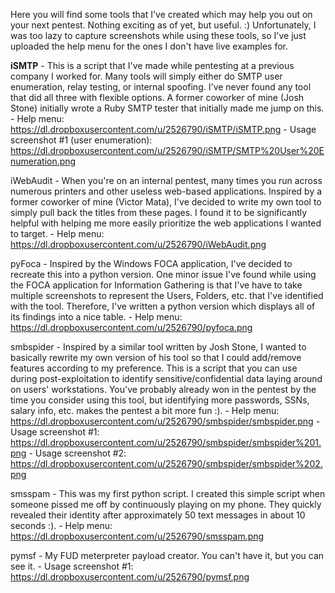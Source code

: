 Here you will find some tools that I've created which may help you out on your next pentest. Nothing exciting as of yet, but useful. :)
Unfortunately, I was too lazy to capture screenshots while using these tools, so I've just uploaded the help menu for the ones I don't have live examples for.

<b>iSMTP</b> - This is a script that I've made while pentesting at a previous company I worked for. Many tools will simply either do SMTP user enumeration, relay testing, or internal spoofing. I've never found any tool that did all three with flexible options. A former coworker of mine (Josh Stone) initially wrote a Ruby SMTP tester that initially made me jump on this.
	- Help menu: https://dl.dropboxusercontent.com/u/2526790/iSMTP/iSMTP.png
	- Usage screenshot #1 (user enumeration): https://dl.dropboxusercontent.com/u/2526790/iSMTP/SMTP%20User%20Enumeration.png

iWebAudit - When you're on an internal pentest, many times you run across numerous printers and other useless web-based applications. Inspired by a former coworker of mine (Victor Mata), I've decided to write my own tool to simply pull back the titles from these pages. I found it to be significantly helpful with helping me more easily prioritize the web applications I wanted to target.
	- Help menu: https://dl.dropboxusercontent.com/u/2526790/iWebAudit.png

pyFoca - Inspired by the Windows FOCA application, I've decided to recreate this into a python version. One minor issue I've found while using the FOCA application for Information Gathering is that I've have to take multiple screenshots to represent the Users, Folders, etc. that I've identified with the tool. Therefore, I've written a python version which displays all of its findings into a nice table.
	- Help menu: https://dl.dropboxusercontent.com/u/2526790/pyfoca.png

smbspider - Inspired by a similar tool written by Josh Stone, I wanted to basically rewrite my own version of his tool so that I could add/remove features according to my preference. This is a script that you can use during post-exploitation to identify sensitive/confidential data laying around on users' workstations. You've probably already won in the pentest by the time you consider using this tool, but identifying more passwords, SSNs, salary info, etc. makes the pentest a bit more fun :).
	- Help menu: https://dl.dropboxusercontent.com/u/2526790/smbspider/smbspider.png
	- Usage screenshot #1: https://dl.dropboxusercontent.com/u/2526790/smbspider/smbspider%201.png
	- Usage screenshot #2: https://dl.dropboxusercontent.com/u/2526790/smbspider/smbspider%202.png

smsspam - This was my first python script. I created this simple script when someone pissed me off by continuously playing on my phone. They quickly revealed their identity after approximately 50 text messages in about 10 seconds :).
	- Help menu: https://dl.dropboxusercontent.com/u/2526790/smsspam.png

pymsf - My FUD meterpreter payload creator. You can't have it, but you can see it.
	- Usage screenshot #1: https://dl.dropboxusercontent.com/u/2526790/pymsf.png
